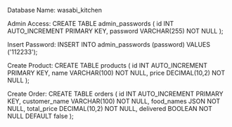 Database Name: wasabi_kitchen

Admin Access:
CREATE TABLE admin_passwords (
  id INT AUTO_INCREMENT PRIMARY KEY,
  password VARCHAR(255) NOT NULL
);

Insert Password:
INSERT INTO admin_passwords (password) VALUES ('112233');


Create Product:
CREATE TABLE products (
  id INT AUTO_INCREMENT PRIMARY KEY,
  name VARCHAR(100) NOT NULL,
  price DECIMAL(10,2) NOT NULL
);


Create Order:
CREATE TABLE orders (
  id INT AUTO_INCREMENT PRIMARY KEY,
  customer_name VARCHAR(100) NOT NULL,
  food_names JSON NOT NULL,
  total_price DECIMAL(10,2) NOT NULL,
  delivered BOOLEAN NOT NULL DEFAULT false
);
